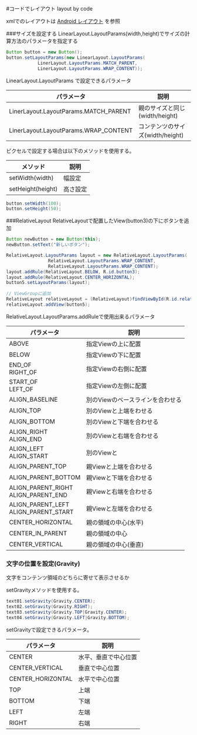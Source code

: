 #コードでレイアウト layout by code

xmlでのレイアウトは [Android レイアウト](quiver:///notes/FA86DDEC-1B76-4025-AA91-63A8AC5133BE) を参照

###サイズを設定する
LinearLayout.LayoutParams(width,height)でサイズの計算方法のパラメータを指定する

```java
Button button = new Button();
button.setLayoutParams(new LinearLayout.LayoutParams(
            LinerLayout.LayoutParams.MATCH_PARENT,
            LinerLayout.LayoutParams.WRAP_CONTENT));
```

LinearLayout.LayoutParams で設定できるパラメータ

|パラメータ|説明|
|---|---|
|LinerLayout.LayoutParams.MATCH_PARENT| 親のサイズと同じ(width/height)|
|LinerLayout.LayoutParams.WRAP_CONTENT| コンテンツのサイズ(width/height)|

ピクセルで設定する場合は以下のメソッドを使用する。

|メソッド|説明|
|---|---|
|setWidth(width)|幅設定|
|setHeight(height)|高さ設定|

```java
button.setWidth(100);
button.setHeight(50);
```

###RelativeLayout
RelativeLayoutで配置したView(button3)の下にボタンを追加

```java
Button newButton = new Button(this);
newButton.setText("新しいボタン");

RelativeLayout.LayoutParams layout = new RelativeLayout.LayoutParams(
                RelativeLayout.LayoutParams.WRAP_CONTENT,
                RelativeLayout.LayoutParams.WRAP_CONTENT);
layout.addRule(RelativeLayout.BELOW, R.id.button3);
layout.addRule(RelativeLayout.CENTER_HORIZONTAL);
button5.setLayoutParams(layout);
        
// ViewGroupに追加
RelativeLayout relativeLayout = (RelativeLayout)findViewById(R.id.relativeLayout);
relativeLayout.addView(button5);
```

RelativeLayout.LayoutParams.addRuleで使用出来るパラメータ

|パラメータ|説明|
|---|---|
|ABOVE | 指定Viewの上に配置
|BELOW | 指定Viewの下に配置
|END_OF<br>RIGHT_OF | 指定Viewの右側に配置
|START_OF<br>LEFT_OF | 指定Viewの左側に配置
|ALIGN_BASELINE | 別のViewのベースラインを合わせる
|ALIGN_TOP | 別のViewと上端をわせる
|ALIGN_BOTTOM | 別のViewと下端を合わせる
|ALIGN_RIGHT<br>ALIGN_END | 別のViewと右端を合わせる
|ALIGN_LEFT<br>ALIGN_START | 別のViewと
|ALIGN_PARENT_TOP | 親Viewと上端を合わせる
|ALIGN_PARENT_BOTTOM | 親Viewと下端を合わせる
|ALIGN_PARENT_RIGHT<br>ALIGN_PARENT_END | 親Viewと右端を合わせる
|ALIGN_PARENT_LEFT<br>ALIGN_PARENT_START | 親Viewと左端を合わせる
|CENTER_HORIZONTAL | 親の領域の中心(水平)
|CENTER_IN_PARENT | 親の領域の中心
|CENTER_VERTICAL | 親の領域の中心(垂直)

### 文字の位置を設定(Gravity)
文字をコンテンツ領域のどちらに寄せて表示させるか

setGravityメソッドを使用する。

```java
text01.setGravity(Gravity.CENTER);
text02.setGravity(Gravity.RIGHT);
text03.setGravity(Gravity.TOP|Gravity.CENTER);
text04.setGravity(Gravity.LEFT|Gravity.BOTTOM);
```

setGravityで設定できるパラメータ。

|パラメータ|説明|
|---|---|
|CENTER|水平、垂直で中心位置|
|CENTER_VERTICAL|垂直で中心位置|
|CENTER_HORIZONTAL|水平で中心位置|
|TOP|上端|
|BOTTOM|下端|
|LEFT|左端|
|RIGHT|右端|